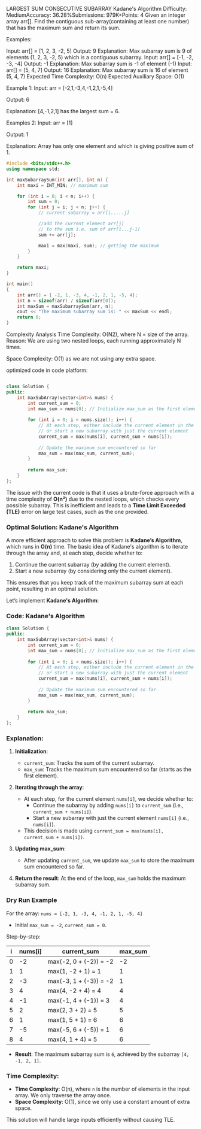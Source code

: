 LARGEST SUM CONSECUTIVE SUBARRAY 
Kadane's Algorithm
Difficulty: MediumAccuracy: 36.28%Submissions: 979K+Points: 4
Given an integer array arr[]. Find the contiguous sub-array(containing at least one number) that has the maximum sum and return its sum.

Examples:

Input: arr[] = [1, 2, 3, -2, 5]
Output: 9
Explanation: Max subarray sum is 9 of elements (1, 2, 3, -2, 5) which is a contiguous subarray.
Input: arr[] = [-1, -2, -3, -4]
Output: -1
Explanation: Max subarray sum is -1 of element (-1)
Input: arr[] = [5, 4, 7]
Output: 16
Explanation: Max subarray sum is 16 of element (5, 4, 7)
Expected Time Complexity: O(n)
Expected Auxiliary Space: O(1)

  Example 1:
Input:
 arr = [-2,1,-3,4,-1,2,1,-5,4] 

Output:
 6 

Explanation:
 [4,-1,2,1] has the largest sum = 6. 

Examples 2:
Input:
 arr = [1] 

Output:
 1 

Explanation:
 Array has only one element and which is giving positive sum of 1.


  

```cpp
#include <bits/stdc++.h>
using namespace std;

int maxSubarraySum(int arr[], int n) {
    int maxi = INT_MIN; // maximum sum

    for (int i = 0; i < n; i++) {
        int sum = 0;
        for (int j = i; j < n; j++) {
            // current subarray = arr[i.....j]

            //add the current element arr[j]
            // to the sum i.e. sum of arr[i...j-1]
            sum += arr[j];

            maxi = max(maxi, sum); // getting the maximum
        }
    }

    return maxi;
}

int main()
{
    int arr[] = { -2, 1, -3, 4, -1, 2, 1, -5, 4};
    int n = sizeof(arr) / sizeof(arr[0]);
    int maxSum = maxSubarraySum(arr, n);
    cout << "The maximum subarray sum is: " << maxSum << endl;
    return 0;
}
```

Complexity Analysis
Time Complexity: O(N2), where N = size of the array.
Reason: We are using two nested loops, each running approximately N times.

Space Complexity: O(1) as we are not using any extra space.


optimized code in code platform:

```cpp

class Solution {
public:
    int maxSubArray(vector<int>& nums) {
        int current_sum = 0;
        int max_sum = nums[0]; // Initialize max_sum as the first element
        
        for (int i = 0; i < nums.size(); i++) {
            // At each step, either include the current element in the subarray
            // or start a new subarray with just the current element
            current_sum = max(nums[i], current_sum + nums[i]);
            
            // Update the maximum sum encountered so far
            max_sum = max(max_sum, current_sum);
        }
        
        return max_sum;
    }
};
```


The issue with the current code is that it uses a brute-force approach with a time complexity of **O(n²)** due to the nested loops, which checks every possible subarray. This is inefficient and leads to a **Time Limit Exceeded (TLE)** error on large test cases, such as the one provided.

### Optimal Solution: Kadane's Algorithm

A more efficient approach to solve this problem is **Kadane’s Algorithm**, which runs in **O(n)** time. The basic idea of Kadane's algorithm is to iterate through the array and, at each step, decide whether to:
1. Continue the current subarray (by adding the current element).
2. Start a new subarray (by considering only the current element).

This ensures that you keep track of the maximum subarray sum at each point, resulting in an optimal solution.

Let’s implement **Kadane's Algorithm**:

### Code: Kadane's Algorithm

```cpp
class Solution {
public:
    int maxSubArray(vector<int>& nums) {
        int current_sum = 0;
        int max_sum = nums[0]; // Initialize max_sum as the first element
        
        for (int i = 0; i < nums.size(); i++) {
            // At each step, either include the current element in the subarray
            // or start a new subarray with just the current element
            current_sum = max(nums[i], current_sum + nums[i]);
            
            // Update the maximum sum encountered so far
            max_sum = max(max_sum, current_sum);
        }
        
        return max_sum;
    }
};
```

### Explanation:

1. **Initialization**:
   - `current_sum`: Tracks the sum of the current subarray.
   - `max_sum`: Tracks the maximum sum encountered so far (starts as the first element).

2. **Iterating through the array**:
   - At each step, for the current element `nums[i]`, we decide whether to:
     - Continue the subarray by adding `nums[i]` to `current_sum` (i.e., `current_sum + nums[i]`).
     - Start a new subarray with just the current element `nums[i]` (i.e., `nums[i]`).
   - This decision is made using `current_sum = max(nums[i], current_sum + nums[i])`.

3. **Updating max_sum**:
   - After updating `current_sum`, we update `max_sum` to store the maximum sum encountered so far.

4. **Return the result**: At the end of the loop, `max_sum` holds the maximum subarray sum.

### Dry Run Example

For the array: `nums = [-2, 1, -3, 4, -1, 2, 1, -5, 4]`

- Initial `max_sum = -2`, `current_sum = 0`.
  
Step-by-step:

| i  | nums[i] | current_sum                  | max_sum |
|----|---------|------------------------------|---------|
| 0  | -2      | max(-2, 0 + (-2)) = -2       | -2      |
| 1  | 1       | max(1, -2 + 1) = 1           | 1       |
| 2  | -3      | max(-3, 1 + (-3)) = -2       | 1       |
| 3  | 4       | max(4, -2 + 4) = 4           | 4       |
| 4  | -1      | max(-1, 4 + (-1)) = 3        | 4       |
| 5  | 2       | max(2, 3 + 2) = 5            | 5       |
| 6  | 1       | max(1, 5 + 1) = 6            | 6       |
| 7  | -5      | max(-5, 6 + (-5)) = 1        | 6       |
| 8  | 4       | max(4, 1 + 4) = 5            | 6       |

- **Result**: The maximum subarray sum is `6`, achieved by the subarray `[4, -1, 2, 1]`.

### Time Complexity:
- **Time Complexity**: O(n), where `n` is the number of elements in the input array. We only traverse the array once.
- **Space Complexity**: O(1), since we only use a constant amount of extra space.

This solution will handle large inputs efficiently without causing TLE.
